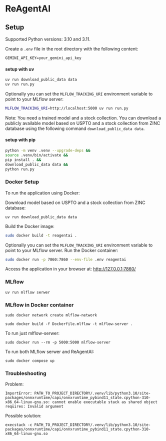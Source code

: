 # ReAgentAI

## Setup
Supported Python versions: 3.10 and 3.11.

Create a `.env` file in the root directory with the following content:
```env
GEMINI_API_KEY=your_gemini_api_key
```

#### setup with uv
```sh
uv run download_public_data data 
uv run run.py
```
Optionally you can set the `MLFLOW_TRACKING_URI` environment variable to point to your MLflow server:
```sh
MLFLOW_TRACKING_URI=http://localhost:5000 uv run run.py
```
Note: You need a trained model and a stock collection. You can download a publicly available model based on USPTO and a stock
collection from ZINC database using the following command `download_public_data data`.
#### setup with pip
```sh
python -m venv .venv --upgrade-deps &&
source .venv/bin/activate &&
pip install . &&
download_public_data data &&
python run.py
```

### Docker Setup
To run the application using Docker:

Download model based on USPTO and a stock collection from ZINC database:
```shell
uv run download_public_data data
```
Build the Docker image:
```sh
sudo docker build -t reagentai .
```
Optionally you can set the `MLFLOW_TRACKING_URI` environment variable to point to your MLflow server.
Run the Docker container:
```sh
sudo docker run -p 7860:7860 --env-file .env reagentai
```
Access the application in your browser at: http://127.0.0.1:7860/
### MLflow
```shell
uv run mlflow serwer
```
### MLflow in Docker container
```shell
sudo docker network create mlflow-network
```
```shell
sudo docker build -f Dockerfile.mlflow -t mlflow-server .
```
To run just mlflow-serwer:
```shell
sudo docker run --rm -p 5000:5000 mlflow-server
```
To run both MLflow serwer and ReAgentAI:
```shell
sudo docker compose up
```


### Troubleshooting
Problem:
```
ImportError: PATH_TO_PROJECT_DIRECTORY/.venv/lib/python3.10/site-packages/onnxruntime/capi/onnxruntime_pybind11_state.cpython-310-x86_64-linux-gnu.so: cannot enable executable stack as shared object requires: Invalid argument
```
Possible solution:
```
execstack -c PATH_TO_PROJECT_DIRECTORY/.venv/lib/python3.10/site-packages/onnxruntime/capi/onnxruntime_pybind11_state.cpython-310-x86_64-linux-gnu.so
```
